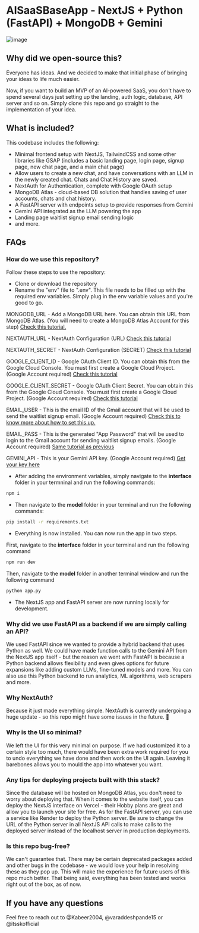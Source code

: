 # AISaaSBaseApp - NextJS + Python (FastAPI) + MongoDB + Gemini 

![image](https://github.com/user-attachments/assets/e7151dfc-1663-4e04-acae-72e9d075ed2e)

## Why did we open-source this?
Everyone has ideas. And we decided to make that initial phase of bringing your ideas to life much easier.

Now, if you want to build an MVP of an AI-powered SaaS, you don't have to spend several days just setting up the landing, auth logic, database, API server and so on. Simply clone this repo and go straight to the implementation of your idea.

## What is included?
This codebase includes the following:
- Minimal frontend setup with NextJS, TailwindCSS and some other libraries like GSAP (includes a basic landing page, login page, signup page, new chat page, and a main chat page)
- Allow users to create a new chat, and have conversations with an LLM in the newly created chat. Chats and Chat History are saved.
- NextAuth for Authentication, complete with Google OAuth setup
- MongoDB Atlas - cloud-based DB solution that handles saving of user accounts, chats and chat history.
- A FastAPI server with endpoints setup to provide responses from Gemini
- Gemini API integrated as the LLM powering the app
- Landing page waitlist signup email sending logic
- and more.

## FAQs

### How do we use this repository?
Follow these steps to use the repository:
- Clone or download the repository
- Rename the "env" file to ".env". This file needs to be filled up with the required env variables. Simply plug in the env variable values and you're good to go.

MONGODB_URL - Add a MongoDB URL here. You can obtain this URL from MongoDB Atlas. (You will need to create a MongoDB Atlas Account for this step) [Check this tutorial.](https://www.geeksforgeeks.org/how-to-get-the-database-url-in-mongodb/)

NEXTAUTH_URL - NextAuth Configuration (URL) [Check this tutorial](https://next-auth.js.org/configuration/options)

NEXTAUTH_SECRET - NextAuth Configuration (SECRET) [Check this tutorial](https://next-auth.js.org/configuration/options)

GOOGLE_CLIENT_ID - Google OAuth Client ID. You can obtain this from the Google Cloud Console. You must first create a Google Cloud Project. (Google Account required) [Check this tutorial](https://developers.google.com/identity/protocols/oauth2/javascript-implicit-flow)

GOOGLE_CLIENT_SECRET - Google OAuth Client Secret. You can obtain this from the Google Cloud Console. You must first create a Google Cloud Project. (Google Account required) [Check this tutorial](https://developers.google.com/identity/protocols/oauth2/javascript-implicit-flow)

EMAIL_USER - This is the email ID of the Gmail account that will be used to send the waitlist signup email. (Google Account required) [Check this to know more about how to set this up.](https://support.google.com/accounts/answer/185833?hl=en)

EMAIL_PASS - This is the generated "App Password" that will be used to login to the Gmail account for sending waitlist signup emails. (Google Account required) [Same tutorial as previous](https://support.google.com/accounts/answer/185833?hl=en)

GEMINI_API - This is your Gemini API key. (Google Account required) [Get your key here](https://ai.google.dev/gemini-api/docs/api-key)

- After adding the environment variables, simply navigate to the **interface** folder in your termninal and run the following commands:

```bash
npm i
```

- Then navigate to the **model** folder in your terminal and run the following commands:

```bash
pip install -r requirements.txt
```

- Everything is now installed. You can now run the app in two steps.

First, navigate to the **interface** folder in your terminal and run the following command
```bash
npm run dev
```

Then, navigate to the **model** folder in another terminal window and run the following command
```bash
python app.py
```

- The NextJS app and FastAPI server are now running locally for development.

### Why did we use FastAPI as a backend if we are simply calling an API?
We used FastAPI since we wanted to provide a hybrid backend that uses Python as well. We could have made function calls to the Gemini API from the NextJS app itself - but the reason we went with FastAPI is because a Python backend allows flexibility and even gives options for future expansions like adding custom LLMs, fine-tuned models and more. You can also use this Python backend to run analytics, ML algorithms, web scrapers and more.

### Why NextAuth?
Because it just made everything simple. NextAuth is currently undergoing a huge update - so this repo might have some issues in the future. 🥶

### Why is the UI so minimal?
We left the UI for this very minimal on purpose. If we had customized it to a certain style too much, there would have been extra work required for you to undo everything we have done and then work on the UI again. Leaving it barebones allows you to mould the app into whatever you want. 

### Any tips for deploying projects built with this stack?
Since the database will be hosted on MongoDB Atlas, you don't need to worry about deploying that. When it comes to the website itself, you can deploy the NextJS interface on Vercel - their Hobby plans are great and allow you to launch your site for free. As for the FastAPI server, you can use a service like Render to deploy the Python server. Be sure to change the URL of the Python server in all NextJS API calls to make calls to the deployed server instead of the localhost server in production deployments.

### Is this repo bug-free?
We can't guarantee that. There may be certain deprecated packages added and other bugs in the codebase - we would love your help in resolving these as they pop up. This will make the experience for future users of this repo much better. That being said, everything has been tested and works right out of the box, as of now.

## If you have any questions
Feel free to reach out to @Kabeer2004, @varaddeshpande15 or @itsskofficial
